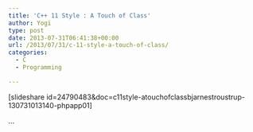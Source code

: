 ```yaml
---
title: 'C++ 11 Style : A Touch of Class'
author: Yogi
type: post
date: 2013-07-31T06:41:38+00:00
url: /2013/07/31/c-11-style-a-touch-of-class/
categories:
  - C
  - Programming

---
```

[slideshare id=24790483&doc=c11style-atouchofclassbjarnestroustrup-130731013140-phpapp01]
  
&#8230;